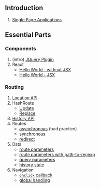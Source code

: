 ## Introduction

1. [Single Page Applications](minimal-spa/1-fundamentals)

## Essential Parts

### Components

1. (intro)
   [JQuery Plugin](components/jquery/range-slider.html)
2. React
   - [Hello World - without JSX](components/react/hello-world.html)
   - [Hello World - JSX](components/react/hello-jsx.html)

### Routing

1. [Location API](minimal-spa/2-location/)
1. HashRoute
   - [Update](minimal-spa/3-hashroute/update/)
   - [Replace](minimal-spa/3-hashroute/replace/)
1. [History API](minimal-spa/4-history-api/)
1. Routes
   - [asynchronous](minimal-spa/5-routes/1-async/) (bad
     practice)
   - [synchronous](minimal-spa/5-routes/2-sync)
   - [redirect](minimal-spa/5-routes/3-redirect)
1. Data
   - [route parameters](minimal-spa/6-data/1-route-params)
   - [route parameters with path-to-regexp](minimal-spa/6-data/1b-path-to-regexp)
   - [query parameters](minimal-spa/6-data/2-query-params)
   - [history state](minimal-spa/6-data/3-history-state)
1. Navigation
   - [`onclick` callback](minimal-spa/7-navigation/1-callback)
   - [global handling](minimal-spa/7-navigation/2-global)
